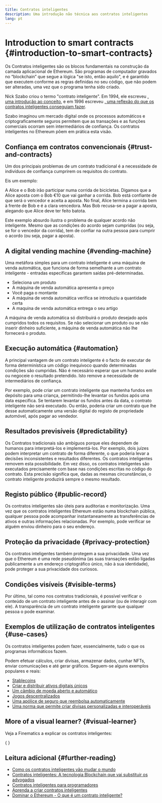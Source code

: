 ```yaml
---
title: Contratos inteligentes
description: Uma introdução não técnica aos contratos inteligentes
lang: pt
---
```


# Introduction to smart contracts \{#introduction-to-smart-contracts}

Os Contratos inteligentes são os blocos fundamentais na construção da camada aplicacional de Ethereum. São programas de computador gravados no “blockchain” que segue a lógica "se isto, então aquilo", e é garantido que executem conforme as regras definidas no seu código, que não podem ser alteradas, uma vez que o programa tenha sido criado.

Nick Szabo criou o termo "contrato inteligente". Em 1994, ele escreveu [, uma introdução ao conceito](https://www.fon.hum.uva.nl/rob/Courses/InformationInSpeech/CDROM/Literature/LOTwinterschool2006/szabo.best.vwh.net/smart.contracts.html), e em 1996 escreveu [, uma reflexão do que os contratos inteligentes conseguiam fazer](https://www.fon.hum.uva.nl/rob/Courses/InformationInSpeech/CDROM/Literature/LOTwinterschool2006/szabo.best.vwh.net/smart_contracts_2.html).

Szabo imaginou um mercado digital onde os processos automáticos e criptograficamente seguros permitem que as transações e as funções comerciais ocorram sem intermediários de confiança. Os contratos inteligentes no Ethereum põem em prática esta visão.

## Confiança em contratos convencionais \{#trust-and-contracts}

Um dos principais problemas de um contrato tradicional é a necessidade de indivíduos de confiança cumprirem os requisitos do contrato.

Eis um exemplo:

A Alice e o Bob irão participar numa corrida de bicicletas. Digamos que a Alice aposta com o Bob €10 que vai ganhar a corrida. Bob está confiante de que será o vencedor e aceita a aposta. No final, Alice termina a corrida bem à frente de Bob e é a clara vencedora. Mas Bob recusa-se a pagar a aposta, alegando que Alice deve ter feito batota.

Este exemplo absurdo ilustra o problema de qualquer acordo não inteligente. Mesmo que as condições do acordo sejam cumpridas (ou seja, se for o vencedor da corrida), tem de confiar na outra pessoa para cumprir o acordo (ou seja, pagar a aposta).

## A digital vending machine \{#vending-machine}

Uma metáfora simples para um contrato inteligente é uma máquina de venda automática, que funciona de forma semelhante a um contrato inteligente - entradas específicas garantem saídas pré-determinadas.

- Seleciona um produto
- A máquina de venda automática apresenta o preço
- Você paga o montante
- A máquina de venda automática verifica se introduziu a quantidade certa
- A maquina de venda automática entrega o seu artigo

A máquina de venda automática só distribuirá o produto desejado após cumpridos todos os requisitos. Se não selecionar um produto ou se não inserir dinheiro suficiente, a máquina de venda automática não lhe fornecerá o produto.

## Execução automática \{#automation}

A principal vantagem de um contrato inteligente é o facto de executar de forma determinística um código inequívoco quando determinadas condições são cumpridas. Não é necessário esperar que um humano avalie ou negoceie o resultado pretendido. Isto remove a necessidade de intermediários de confiança.

Por exemplo, pode criar um contrato inteligente que mantenha fundos em depósito para uma criança, permitindo-lhe levantar os fundos após uma data específica. Se tentarem levantar os fundos antes da data, o contrato inteligente não será executado. Ou então, poderia criar um contrato que lhe desse automaticamente uma versão digital do registo de propriedade automóvel, após pagar ao vendedor.

## Resultados previsíveis \{#predictability}

Os Contratos tradicionais são ambíguos porque eles dependem de humanos para interpretá-los e implementá-los. Por exemplo, dois juízes podem interpretar um contrato de forma diferente, o que poderia levar a decisões inconsistentes e resultados diferentes. Os contratos inteligentes removem esta possibilidade. Em vez disso, os contratos inteligentes são executados precisamente com base nas condições escritas no código do contrato. Esta precisão significa que, dadas as mesmas circunstâncias, o contrato inteligente produzirá sempre o mesmo resultado.

## Registo público \{#public-record}

Os contratos inteligentes são úteis para auditorias e monitorização. Uma vez que os contratos inteligentes Ethereum estão numa blockchain pública, qualquer pessoa pode acompanhar instantaneamente as transferências de ativos e outras informações relacionadas. Por exemplo, pode verificar se alguém enviou dinheiro para o seu endereço.

## Proteção da privacidade \{#privacy-protection}

Os contratos inteligentes também protegem a sua privacidade. Uma vez que o Ethereum é uma rede pseudónima (as suas transações estão ligadas publicamente a um endereço criptográfico único, não à sua identidade), pode proteger a sua privacidade dos curiosos.

## Condições visíveis \{#visible-terms}

Por último, tal como nos contratos tradicionais, é possível verificar o conteúdo de um contrato inteligente antes de o assinar (ou de interagir com ele). A transparência de um contrato inteligente garante que qualquer pessoa o pode examinar.

## Exemplos de utilização de contratos inteligentes \{#use-cases}

Os contratos inteligentes podem fazer, essencialmente, tudo o que os programas informáticos fazem.

Podem efetuar cálculos, criar divisas, armazenar dados, cunhar NFTs, enviar comunicações e até gerar gráficos. Seguem-se alguns exemplos populares e reais:

- [Stablecoins](/stablecoins/)
- [Criar e distribuir ativos digitais únicos](/nft/)
- [Um câmbio de moeda aberto e automático](/get-eth/#dex)
- [Jogos descentralizados](/dapps/?category=gaming)
- [Uma apólice de seguro que reembolsa automaticamente](https://etherisc.com/)
- [Uma norma que permite criar divisas personalizadas e interoperáveis](/developers/docs/standards/tokens/)

## More of a visual learner? \{#visual-learner}

Veja a Finematics a explicar os contratos inteligentes:

{
<YouTube id="pWGLtjG-F5c" />
}

## Leitura adicional \{#further-reading}

- [Como os contratos inteligentes vão mudar o mundo](https://www.youtube.com/watch?v=pA6CGuXEKtQ)
- [Contratos inteligentes: A tecnologia Blockchain que vai substituir os advogados](https://blockgeeks.com/guides/smart-contracts/)
- [Contratos inteligentes para programadores](/developers/docs/smart-contracts/)
- [Aprenda a criar contratos inteligentes](/developers/learning-tools/)
- [Dominar o Ethereum - O que é um contrato inteligente?](https://github.com/ethereumbook/ethereumbook/blob/develop/07smart-contracts-solidity.asciidoc#what-is-a-smart-contract)
